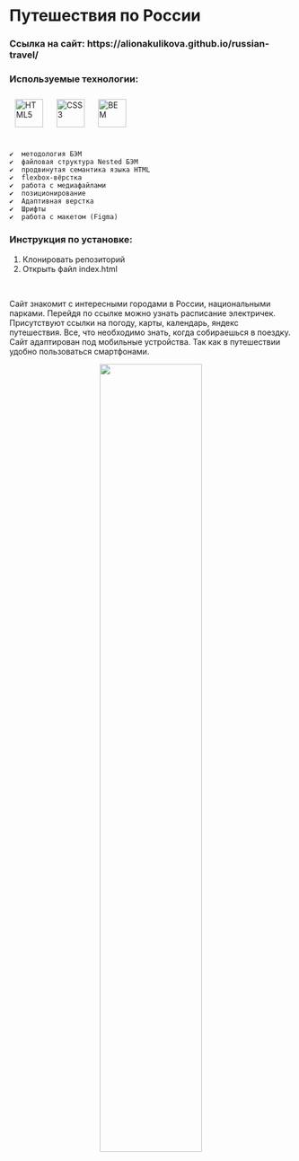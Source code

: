 # __Путешествия по России__

<h3>Ссылка на сайт: https://alionakulikova.github.io/russian-travel/ </h3>

###  Используемые технологии: 
<div align="left">
 <a href="https://en.wikipedia.org/wiki/HTML5" target="_blank"><img style="margin: 10px" src="https://profilinator.rishav.dev/skills-assets/html5-original-wordmark.svg" alt="HTML5" height="50" /></a> 
<a href="https://www.w3schools.com/css/" target="_blank"><img style="margin: 10px" src="https://profilinator.rishav.dev/skills-assets/css3-original-wordmark.svg" alt="CSS3" height="50" /></a>   
 <a href="http://getbem.com/" target="_blank"><img style="margin: 10px" src="https://profilinator.rishav.dev/skills-assets/bem.svg" alt="BEM" height="50" /></a>  
</div>

<br/>

    ✔️  методология БЭМ 
    ✔️  файловая структура Nested БЭМ 
    ✔️  продвинутая семантика языка HTML
    ✔️  flexbox-вёрстка
    ✔️  работа с медиафайлами
    ✔️  позиционирование 
    ✔️  Адаптивная верстка
    ✔️  Шрифты
    ✔️  работа с макетом (Figma)

### Инструкция по установке:
1. Клонировать репозиторий
2. Открыть файл index.html
<br/>


 <p>Сайт знакомит с интересными городами в России, национальными парками. Перейдя по ссылке можно узнать расписание электричек. Присутствуют ссылки на погоду, карты, календарь, яндекс путешествия. Все, что необходимо знать, когда собираешься в поездку. Сайт адаптирован под мобильные устройства. Так как в путешествии удобно пользоваться смартфонами. </p>
<div align="center">
<img src="https://sun9-47.userapi.com/impg/J42cjsXQizbv6hIlu_rL_zP8fbkip3Z-Bq9qBg/XeBB2tWOkTc.jpg?size=880x961&quality=95&sign=74fb4650866022002ccc24265285cdda&c_uniq_tag=ix_vOYeC0soVwA0lwbZg2TXnIQalshj4kmcelDj999g&type=album" align="center" style="width: 60%" />
</div>  
